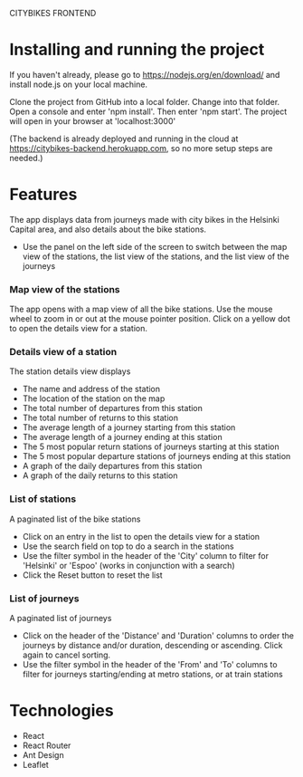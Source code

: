 
CITYBIKES FRONTEND


Installing and running the project
==================================

If you haven't already, please go to https://nodejs.org/en/download/ and install node.js on your local machine.

Clone the project from GitHub into a local folder. Change into that folder. Open a console and enter 'npm install'. Then enter 'npm start'. The project will open in your browser at 'localhost:3000'

(The backend is already deployed and running in the cloud at https://citybikes-backend.herokuapp.com, so no more setup steps are needed.)


Features
========

The app displays data from journeys made with city bikes in the Helsinki Capital area, and also details about the bike stations.
- Use the panel on the left side of the screen to switch between the map view of the stations, the list view of the stations, and the list view of the journeys

### Map view of the stations

The app opens with a map view of all the bike stations. Use the mouse wheel to zoom in or out at the mouse pointer position. Click on a yellow dot to open the details view for a station. 

### Details view of a station

The station details view displays
- The name and address of the station
- The location of the station on the map
- The total number of departures from this station
- The total number of returns to this station
- The average length of a journey starting from this station
- The average length of a journey ending at this station
- The 5 most popular return stations of journeys starting at this station
- The 5 most popular departure stations of journeys ending at this station
- A graph of the daily departures from this station
- A graph of the daily returns to this station

### List of stations

A paginated list of the bike stations
- Click on an entry in the list to open the details view for a station
- Use the search field on top to do a search in the stations
- Use the filter symbol in the header of the 'City' column to filter for 'Helsinki' or 'Espoo' (works in conjunction with a search)
- Click the Reset button to reset the list

### List of journeys

A paginated list of journeys
- Click on the header of the 'Distance' and 'Duration' columns to order the journeys by distance and/or duration, descending or ascending. Click again to cancel sorting.
- Use the filter symbol in the header of the 'From' and 'To' columns to filter for journeys starting/ending at metro stations, or at train stations


Technologies
============

- React
- React Router
- Ant Design
- Leaflet


